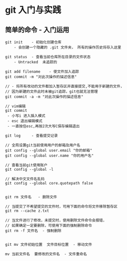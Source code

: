 # git 入门与实践
## 简单的命令 - 入门运用
    git init    - 初始化创建仓库
        - 会创建一个隐藏的 .git 文件夹， 所有的操作历史将存入这里

    git status  - 查看当前仓库所在目录的文件状态
        - Untracked  未追踪的

    git add filename    - 使文件加入追踪
    git commit -m "对此次操作的描述信息"

    // - 将所有改动的文件都加入暂存区并直接提交,不能用于新建的文件，
    // 因为新建的文件此时未被git追踪，git也就无法管理
    git commit -a -m "对此次操作的描述信息"

    // vim编辑
    git commit
     - 小写i 进入插入模式
     - esc 退出编辑模式
     - 一直按住esc,再按2次大写C保存编辑退出

    git log     - 查看提交记录

    // 全局设置git当前使用用户的邮箱及用户名
    git config --global user.email "你的邮箱"
    git config --global user.name "你的用户名"

    // 查看当前git使用账户
    git config --global -l

    // 解决中文文件名乱码
    git config --global core.quotepath false


    git rm 文件名   - 删除文件

    // 当提交了不希望提交的文件时，可用下面的命令将文件移除暂存区
    git rm --cache z.txt

    // 当文件进行了修改，未提交时，使用删除文件命令会报错，
    // 如果确定一定要删除，可使用下面的强制删除命令
    git rm -f 文件名  - 强制删除


    git mv 文件初始位置  文件目标位置  - 移动文件

    mv 当前文件名  要修改的文件名  - 文件重命名

